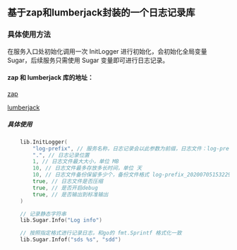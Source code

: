 ## 基于zap和lumberjack封装的一个日志记录库

### 具体使用方法
在服务入口处初始化调用一次 InitLogger 进行初始化，会初始化全局变量 Sugar，后续服务只需使用 Sugar 变量即可进行日志记录。

#### zap 和 lumberjack 库的地址：

[zap](https://github.com/uber-go/zap)

[lumberjack](https://github.com/natefinch/lumberjack)

##### 具体使用
```go
    lib.InitLogger(
        "log-prefix", // 服务名称，日志记录会以此参数为前缀，日志文件：log-prefix_YYYYMMDDHHIISS.log
        ".", // 日志记录位置
        1, // 日志文件最大大小，单位 MB
        10, // 日志文件最多存放多长时间，单位 天
        10, // 日志文件备份保留多少个，备份文件格式 log-prefix_20200705153229-2020-07-05T15-32-30.597.log.gz
        true, // 日志文件是否压缩
        true, // 是否开启debug
        true, // 是否输出到标准输出
    )

    // 记录静态字符串
    lib.Sugar.Info("Log info")

    // 按照指定格式进行记录日志，和go的 fmt.Sprintf 格式化一致
    lib.Sugar.Infof("sds %s", "sdd")
```
